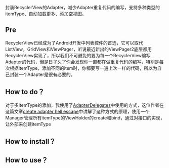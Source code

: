 

封装RecyclerView的Adapter，减少Adapter重复代码的编写，支持多种类型的itemType、自动加载更多、添加空视图。

## Pre

RecyclerView已经成为了Android开发中列表控件的首选，它可以取代ListView，GridView和ViewPager，听说最近新出的ViewPager2底层都用RecyclerView实现了，所以我们不可避免的要为每一个RecyclerView编写Adapter的代码，但是日子久了你会发现你一直都在做重复代码的编写，特别是每次根据itemType，添加不同的item时，你都要写一遍上次一样的代码，所以为自己封装一个Adapter是很有必要的。

## How to do？

对于多itemType的添加，我使用了[AdapterDelegates](https://github.com/sockeqwe/AdapterDelegates)中使用的方式，这位作者在这篇文章[create adapter hell escape](http://hannesdorfmann.com/android/adapter-delegates)中讲解了这种方式的原理，使用一个Manager管理所有itemType的ViewHolder的create和bind，通过对接口的实现，让外部来创建itemType













## How to install？

## How to use？

